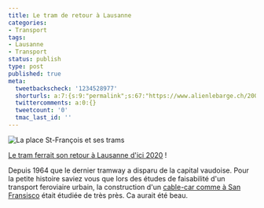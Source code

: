 ```yaml
---
title: Le tram de retour à Lausanne
categories:
- Transport
tags:
- Lausanne
- Transport
status: publish
type: post
published: true
meta:
  tweetbackscheck: '1234528977'
  shorturls: a:7:{s:9:"permalink";s:67:"https://www.alienlebarge.ch/2008/01/17/le-tram-de-retour-a-lausanne/";s:7:"tinyurl";s:25:"https://tinyurl.com/chb3ts";s:4:"isgd";s:17:"https://is.gd/ikY7";s:5:"bitly";s:18:"https://bit.ly/FXlZ";s:5:"snipr";s:22:"https://snipr.com/ba47z";s:5:"snurl";s:22:"https://snurl.com/ba47z";s:7:"snipurl";s:24:"https://snipurl.com/ba47z";}
  twittercomments: a:0:{}
  tweetcount: '0'
  tmac_last_id: ''
---
```

<img src="https://dlgjp9x71cipk.cloudfront.net/2008/01/tram_lausanne.png" alt="La place St-François et ses trams" />

<a href="https://www.24heures.ch/pages/home/24_heures/recherche/recherche_3_2_1/(contenu)/183142" title="article du 24heures">Le tram ferrait son retour à Lausanne d'ici 2020</a> !

Depuis 1964 que le dernier tramway a disparu de la capital vaudoise.
Pour la petite histoire saviez vous que lors des études de faisabilité d'un transport feroviaire urbain, la construction d'un <a href="https://www.sfcablecar.com/" title="San Francisco cable car">cable-car comme à San Fransisco</a> était étudiée de très près. Ca aurait été beau.
